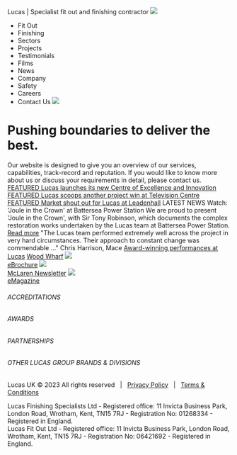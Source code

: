 
Lucas | Specialist fit out and finishing contractor
[![](/resources/img/logo.png?v=2)](/)
* Fit Out
* Finishing
* Sectors
* Projects
* Testimonials
* Films
* News
* Company
* Safety
* Careers
* Contact Us
[![](/resources/img/logo.png)](/)
# Pushing boundaries to deliver the best.
Our website is designed to give you an overview of our services, capabilities, track-record and reputation. If you would like to know more about us or discuss your requirements in detail, please contact us.
[FEATURED
Lucas launches its new Centre of Excellence and Innovation](/news/excellence-and-innovation)
[FEATURED
Lucas scoops another project win at Television Centre](/television-centre-plot-h)
[FEATURED
Market shout out for Lucas at Leadenhall](/news/leadenhall)
LATEST NEWS
Watch: 'Joule in the Crown' at Battersea Power Station
We are proud to present 'Joule in the Crown', with Sir Tony Robinson, which documents the complex restoration works undertaken by the Lucas team at Battersea Power Station.
[Read more](/film/battersea-power-station)
"The Lucas team performed extremely well across the project in very hard circumstances. Their approach to constant change was commendable ..."
Chris Harrison, Mace
[Award-winning performances at Lucas](/news/2022-Awards)
[Wood Wharf](/project/wood-wharf)
[![](/public_uploads/QjLDfYXrJFsRndlADRyRiuCT.png)  
 eBrochure](/brochure/ebrochure)
[![](/public_uploads/swtOEOBGnhFK9dTT3ZxLncEA.png)  
 McLaren Newsletter](/brochure/newsletter)
[![](/public_uploads/Sj2d6JMaQbKZHuR6YHoCKLmq.png)  
 eMagazine](/brochure/emagazine)
###### ACCREDITATIONS
###### AWARDS
###### PARTNERSHIPS
###### OTHER LUCAS GROUP BRANDS & DIVISIONS
Lucas UK © 2023 All rights reserved
   |  
 [Privacy Policy](/privacy)
   |  
 [Terms & Conditions](/terms)
  
 Lucas Finishing Specialists Ltd - Registered office: 11 Invicta Business Park, London Road, Wrotham, Kent, TN15 7RJ - Registration No: 01268334 - Registered in England.  
 Lucas Fit Out Ltd - Registered office: 11 Invicta Business Park, London Road, Wrotham, Kent, TN15 7RJ - Registration No: 06421692 - Registered in England.
 
